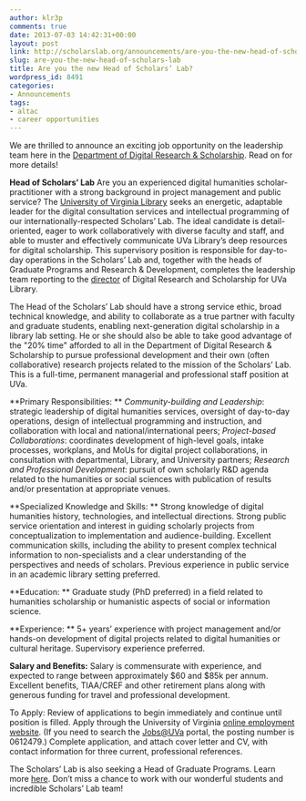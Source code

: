 ```yaml
---
author: klr3p
comments: true
date: 2013-07-03 14:42:31+00:00
layout: post
link: http://scholarslab.org/announcements/are-you-the-new-head-of-scholars-lab/
slug: are-you-the-new-head-of-scholars-lab
title: Are you the new Head of Scholars’ Lab?
wordpress_id: 8491
categories:
- Announcements
tags:
- altac
- career opportunities
---
```


We are thrilled to announce an exciting job opportunity on the leadership team here in the [Department of Digital Research & Scholarship](http://scholarslab.org). Read on for more details!

**Head of Scholars’ Lab**
Are you an experienced digital humanities scholar-practitioner with a strong background in project management and public service? The [University of Virginia Library](http://library.virginia.edu) seeks an energetic, adaptable leader for the digital consultation services and intellectual programming of our internationally-respected Scholars’ Lab. The ideal candidate is detail-oriented, eager to work collaboratively with diverse faculty and staff, and able to muster and effectively communicate UVa Library’s deep resources for digital scholarship. This supervisory position is responsible for day-to-day operations in the Scholars’ Lab and, together with the heads of Graduate Programs and Research & Development, completes the leadership team reporting to the [director](http://nowviskie.org/) of Digital Research and Scholarship for UVa Library.

The Head of the Scholars’ Lab should have a strong service ethic, broad technical knowledge, and ability to collaborate as a true partner with faculty and graduate students, enabling next-generation digital scholarship in a library lab setting. He or she should also be able to take good advantage of the "20% time" afforded to all in the Department of Digital Research & Scholarship to pursue professional development and their own (often collaborative) research projects related to the mission of the Scholars’ Lab. This is a full-time, permanent managerial and professional staff position at UVa.

**Primary Responsibilities: **
_Community-building and Leadership_: strategic leadership of digital humanities services, oversight of day-to-day operations, design of intellectual programming and instruction, and collaboration with local and national/international peers; _Project-based Collaborations_: coordinates development of high-level goals, intake processes, workplans, and MoUs for digital project collaborations, in consultation with departmental, Library, and University partners; _Research and Professional Development_: pursuit of own scholarly R&D agenda related to the humanities or social sciences with publication of results and/or presentation at appropriate venues.

**Specialized Knowledge and Skills: **
Strong knowledge of digital humanities history, technologies, and intellectual directions. Strong public service orientation and interest in guiding scholarly projects from conceptualization to implementation and audience-building. Excellent communication skills, including the ability to present complex technical information to non-specialists and a clear understanding of the perspectives and needs of scholars. Previous experience in public service in an academic library setting preferred.

**Education: **
Graduate study (PhD preferred) in a field related to humanities scholarship or humanistic aspects of social or information science.

**Experience: **
5+ years’ experience with project management and/or hands-on development of digital projects related to digital humanities or cultural heritage. Supervisory experience preferred.

**Salary and Benefits:**
Salary is commensurate with experience, and expected to range between approximately $60 and $85k per annum. Excellent benefits, TIAA/CREF and other retirement plans along with generous funding for travel and professional development.

To Apply:
Review of applications to begin immediately and continue until position is filled. Apply through the University of Virginia [online employment website](http://jobs.virginia.edu/applicants/Central?quickFind=70941). (If you need to search the [Jobs@UVa](http://jobs.virginia.edu) portal, the posting number is 0612479.) Complete application, and attach cover letter and CV, with contact information for three current, professional references.

The Scholars’ Lab is also seeking a Head of Graduate Programs. Learn more [here](http://www.scholarslab.org/announcements/head-graduate-programs/). Don’t miss a chance to work with our wonderful students and incredible Scholars’ Lab team!
